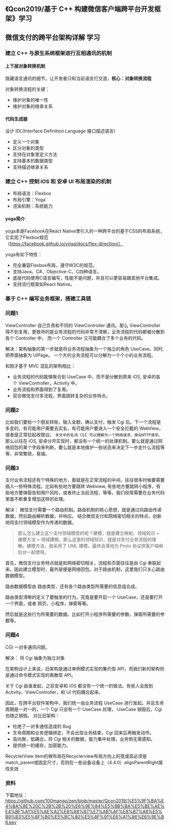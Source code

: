 
## 《Qcon2019/基于 C++ 构建微信客户端跨平台开发框架》学习

## 微信支付的跨平台架构详解 学习

### 建立 C++ 与原生系统框架进行互相通讯的机制

#### 上下层对象转换机制
隐藏语言通讯的细节。让开发者只和当前语言打交道，**核心：对象转换流程**

对象转换流程的关键：
- 维护对象的唯一性
- 维护对象的继承关系

#### 代码生成器
设计 IDL(Interface Definition Language 接口描述语言)
- 定义一个对象
- 区分对象的类型 
- 支持在对象里定义方法
- 支持基本的数据类型
- 支持描述继承关系


### 建立 C++  控制 iOS 和 安卓 UI 布局渲染的机制
- 布局语法：Flexbox
- 布局引擎：Yoga
- 渲染机制：系统能力

#### yoga简介
yoga本是Facebook在React Native里引入的一种跨平台的基于CSS的布局系统，它实现了Flexbox规范（https://facebook.github.io/yoga/docs/flex-direction/）

yoga有如下特性：
- 完全兼容Flexbox布局，遵守W3C的规范。
- 支持Java、C#、Objective-C、C四种语言。
- 底层代码使用C语言编写，性能不是问题，并且可以更容易跟其他平台集成。
- 支持流行框架如React Native。




### 基于 C++ 编写业务框架，搭建工具链


### 问题1
ViewController 自己负责和不同的 ViewController 通讯。那么 ViewController 得不到复用，更致命的是业务流程的代码非常不清晰，业务流程的代码都被分散到各个 Controller 中， 而一个 Controller 又可能耦合了多个业务的代码。

解决：架构抽象的第一步就是将业务流程抽象为一个独立的角色 UseCase。同时, 把界面抽象为 UIPage。 一个大的业务流程可以分解为一个个小的业务流程。

和刚才基于 MVC 混乱的架构相比：
- 业务流程的代码能够聚合到 UseCase 中，而不是分散到原来 iOS, 安卓的各个 ViewController，Activity 中。
- 业务流程和界面得到了复用。
- 契合微信支付多流程，界面跳转复杂的业务特点。

### 问题2
比如我们要给一个朋友转账，输入金额，确认支付，触发 Cgi 后。下一个流程是多变的。有可能用户需要去实名，有可能用户要进入一个安全拦截的 WebView，或者是正常拉起收银台。
`本文中的名词 CGI 可以理解为一个网络请求，类似HTTP请求。`
那么以往在 iOS, 安卓分开实现时，都没有一个统一的处理机制。要么就是通过网络回包的某个字段来判断，要么就是本地维护一些状态来决定下一步走什么流程等等，非常繁琐，易错。

### 问题3
支付业务流程还有个特殊的地方，那就是在正常流程的中间，往往很多时候要需要插入一些特殊流程。比如有些地方要跳转 Webview, 有些地方要跳转小程序，有些地方要弹窗告知用户风险，或者终止当前流程，等等。我们经常需要在业务代码里面不断重复增加这样的处理。

解决：
微信支付需要一个路由机制。路由机制的核心思想，就是通过向路由传递数据，然后路由解析数据，并响应。
结合微信支付和网络密切相关的特点。创新地将支付领域模型作为传递的数据。

> 那么怎么建立这个支付领域模型的呢？建模，就是建立映射。领域知识 + 建模方法 = 领域建模。那么这里的领域知识，就是对支付业务流程的理解。建模方法，我采用了 UML 建模。最终会落地为 Proto 协议供客户端和后台一起使用。

首先，微信支付业务特点就是和网络密切相关，流程和页面往往是由 Cgi 串联起来。因此建立模型时，最外层便是网络回包。对于路由机制，这里我们只关心路由数据模型。

路由数据模型由 路由类型，还有各个路由类型所需要的信息组合成。

路由类型清晰的定义了要触发的行为。究竟是要开启一个 UseCase，还是要打开一个界面，或者 网页，小程序，弹窗等等。

然后就是这些行为所需要的数据。比如打开小程序所需要的参数，弹窗所需要的参数等。

### 问题4
CGI 一对多通讯问题。

解决：
将 Cgi 抽象为独立对象

在架构设计上来说，旧架构是通过单例模式实现的集约型 API，而我们新的架构则是通过命令模式实现的离散型 API。

关于 Cgi 由谁发起，之前安卓和 iOS 都没有一个统一的做法。有些人会放到 Activity，ViewController，和 UI 代码耦合起来。

因此，在跨平台软件架构中，我们统一由业务流程 UseCase 进行发起。并且生命周期是一对一的，一个 Cgi 只会有一个 UseCase 处理， UseCase 销毁后，Cgi 也随之销毁。
对比旧架构：
- 杜绝了一对多通信造成的 Bug
- 生命周期和业务逻辑绑定，不会出现业务结束，Cgi 回来后再触发动作。
- 高内聚，低耦合。将 Cgi 相关的数据，能力集中处理，业务侧无需感知。
- 提供统一的缓存，加密能力。



RecyclerView item的根布局在Recyclerview布局方向上的宽或高必须是match_parent或固定尺寸，否则在一些设备设备上（4.4.0）alignParentRight属性失效
### 资料

下载地址：
https://github.com/100mango/zen/blob/master/Qcon2019/%E5%9F%BA%E4%BA%8E%20C%2B%2B%20%E6%9E%84%E5%BB%BA%E5%BE%AE%E4%BF%A1%E5%AE%A2%E6%88%B7%E7%AB%AF%E8%B7%A8%E5%B9%B3%E5%8F%B0%E5%BC%80%E5%8F%91%E6%A1%86%E6%9E%B6.key